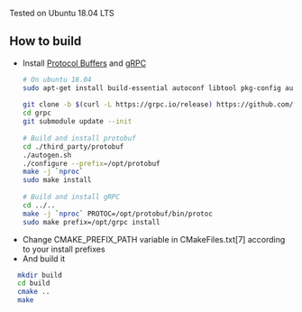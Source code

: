 
Tested on Ubuntu 18.04 LTS

## How to build

* Install [Protocol Buffers](https://github.com/google/protobuf/blob/master/src/README.md) and [gRPC](https://github.com/grpc/grpc/tree/master/src/cpp)
  ```bash
  # On ubuntu 18.04
  sudo apt-get install build-essential autoconf libtool pkg-config automake curl
    
  git clone -b $(curl -L https://grpc.io/release) https://github.com/grpc/grpc
  cd grpc
  git submodule update --init
   
  # Build and install protobuf
  cd ./third_party/protobuf
  ./autogen.sh
  ./configure --prefix=/opt/protobuf
  make -j `nproc`
  sudo make install
    
  # Build and install gRPC
  cd ../..
  make -j `nproc` PROTOC=/opt/protobuf/bin/protoc 
  sudo make prefix=/opt/grpc install

  ```
* Change CMAKE_PREFIX_PATH variable in CMakeFiles.txt[7] according to your install prefixes
* And build it
```bash
  mkdir build
  cd build
  cmake ..
  make
```
